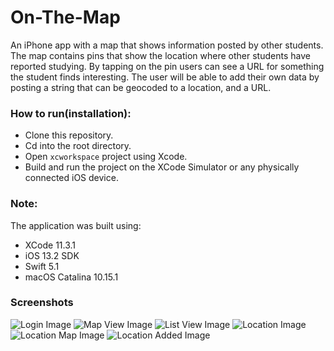 # On-The-Map

An iPhone app with a map that shows information posted by other students. 
The map contains pins that show the location where other students have reported studying. 
By tapping on the pin users can see a URL for something the student finds interesting. 
The user will be able to add their own data by posting a string that can be geocoded to a location, and a URL.

### How to run(installation):

* Clone this repository.
* Cd into the root directory.
* Open `xcworkspace` project using Xcode.
* Build and run the project on the XCode Simulator or any physically connected iOS device.

### Note:

The application was built using:

* XCode 11.3.1
* iOS 13.2 SDK
* Swift 5.1
* macOS Catalina 10.15.1

### Screenshots
![Login Image](https://github.com/IniongunIsaac/On-The-Map/tree/master/On%20The%20Map/Screenshots/login.png)
![Map View Image](https://github.com/IniongunIsaac/On-The-Map/tree/master/On%20The%20Map/Screenshots/map.png)
![List View Image](https://github.com/IniongunIsaac/On-The-Map/tree/master/On%20The%20Map/Screenshots/list.png)
![Location Image](https://github.com/IniongunIsaac/On-The-Map/tree/master/On%20The%20Map/Screenshots/location_1.png)
![Location Map Image](https://github.com/IniongunIsaac/On-The-Map/tree/master/On%20The%20Map/Screenshots/location_2.png)
![Location Added Image](https://github.com/IniongunIsaac/On-The-Map/tree/master/On%20The%20Map/Screenshots/location_3.png)
